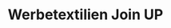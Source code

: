 ---
title: "Werbetextilien Join UP"
url: /st-johann-in-tirol/werbetextilien-join-up/
shop: Kleidung
---